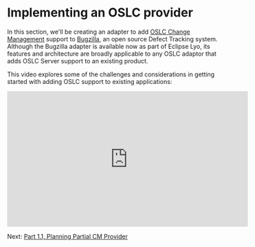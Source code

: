 # Implementing an OSLC provider 

In this section, we'll be creating an adapter to add [OSLC Change Management](https://docs.oasis-open-projects.org/oslc-op/cm/v3.0/os/change-mgt-spec.html) support
to [Bugzilla](https://www.bugzilla.org/), an open source Defect Tracking system.
Although the Bugzilla adapter is available now as part of Eclipse Lyo, its
features and architecture are broadly applicable to any OSLC adaptor that adds OSLC Server
support to an existing product.

This video explores some of the challenges and considerations in getting
started with adding OSLC support to existing applications:

<iframe width="560" height="315" src="https://www.youtube-nocookie.com/embed/-oXqudLmNMI" title="YouTube video player" frameborder="0" allow="accelerometer; clipboard-write; encrypted-media; gyroscope; picture-in-picture" allowfullscreen></iframe>

Next: [Part 1.1, Planning Partial CM Provider](1_1_planning_partial_cm_provider) 